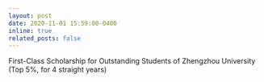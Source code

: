 ```yaml
---
layout: post
date: 2020-11-01 15:59:00-0400
inline: true
related_posts: false
---
```


First-Class Scholarship for Outstanding Students of Zhengzhou University (Top 5%, for 4 straight years)
